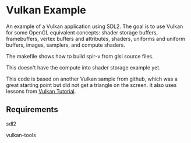 # Vulkan Example

An example of a Vulkan application using SDL2.  The goal is to use Vulkan for some OpenGL equivalent concepts:
shader storage buffers, framebuffers, vertex buffers and attributes, shaders, uniforms and uniform buffers, images, samplers, and compute shaders.

The makefile shows how to build spir-v from glsl source files.

This doesn't have the compute into shader storage example yet.

This code is based on another Vulkan sample from github, which was a great starting point but did not get a triangle on the screen.  It also uses lessons from [Vulkan Tutorial](https://vulkan-tutorial.com).

## Requirements

sdl2

vulkan-tools
